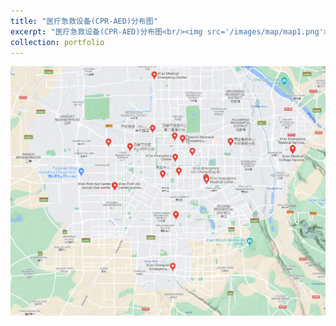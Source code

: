 ```yaml
---
title: "医疗急救设备(CPR-AED)分布图"
excerpt: "医疗急救设备(CPR-AED)分布图<br/><img src='/images/map/map1.png'>"
collection: portfolio
---
```


![map1](/images/map/map1.png)
